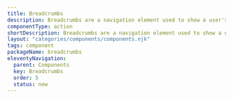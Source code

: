 ```yaml
---
title: Breadcrumbs
description: Breadcrumbs are a navigation element used to show a user's location in a digital product.
componentType: action
shortDescription: Breadcrumbs are a navigation element used to show a user's location in a digital product.
layout: "categories/components/components.njk"
tags: component
packageName: breadcrumbs
eleventyNavigation:
  parent: Components
  key: Breadcrumbs
  order: 5
  status: new
---
```


